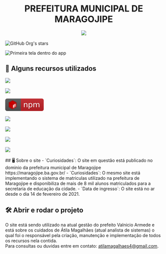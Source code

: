 <h1 align="center"> PREFEITURA MUNICIPAL DE MARAGOJIPE </h1>
<p align="center">
  <img src="http://img.shields.io/static/v1?label=STATUS&message=CONCLUIDO&color=GREEN&style=for-the-badge"/>
</p>

![GitHub Org's stars](https://img.shields.io/github/stars/camilafernanda?style=social)

![Primeira tela dentro do app](https://i.imgur.com/tJkpCYD.png)





## 📁 Alguns recursos utilizados
<p align="start">
  <img src="https://badges.aleen42.com/src/angular.svg"/>
</p>
<p align="start">
  <img src="https://badges.aleen42.com/src/typescript.svg"/>
</p>
<p align="start">
  <img src="https://github.com/aleen42/badges/blob/master/src/npm.svg"/>
</p><p align="start">
  <img src="https://img.shields.io/badge/php-%23777BB4.svg?style=for-the-badge&logo=php&logoColor=white"/>
</p>
<p align="start">
  <img src="https://badges.aleen42.com/src/visual_studio_code.svg"/>
</p>
<p align="start">
  <img src="https://img.shields.io/badge/html5-%23E34F26.svg?style=for-the-badge&logo=html5&logoColor=white"/>
</p>
<p align="start">
  <img src="https://img.shields.io/badge/css3-%231572B6.svg?style=for-the-badge&logo=css3&logoColor=white"/>
</p>
## 🖥️  Sobre o site
 - `Curiosidades`: O site em questão está publicado no dominio da prefeitura municipal de Maragojipe<br>https://maragojipe.ba.gov.br/
- `Curiosidades`: O mesmo site está implementando o sistema de matriculas utilizado na prefeitura de Maragojipe e disponibiliza de mais de 8 mil alunos matriculados para a secretaria de educação da cidade.
- `Data de ingresso`: O site está no ar desde o dia 14 de fevereiro de 2021.



## 🛠️ Abrir e rodar o projeto

O site está sendo utilizado na atual gestão do prefeito Valnicio Armede e está sobre os cuidados de Átila Magalhães (atual analista de sistemas) 
o qual foi o responsável pela criação, manutenção e implementação de todos os recursos nela contida.
<br>Para consultas ou duvidas entre em contato: atilamagalhaes4@gmail.com.

